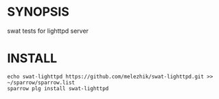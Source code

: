 # SYNOPSIS

swat tests for lighttpd server

# INSTALL

    echo swat-lighttpd https://github.com/melezhik/swat-lighttpd.git >> ~/sparrow/sparrow.list
    sparrow plg install swat-lighttpd




  
